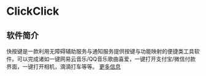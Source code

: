 # ClickClick
## 软件简介 
快按键是一款利用无障碍辅助服务与通知服务提供按键与功能映射的便捷类工具软件。可以完成诸如一键网易云音乐/QQ音乐歌曲喜爱，一键打开支付宝/微信付款界面，一键打开相机，滴滴打车等等。
[更多信息](https://clickclick.gitbook.io/project/)
